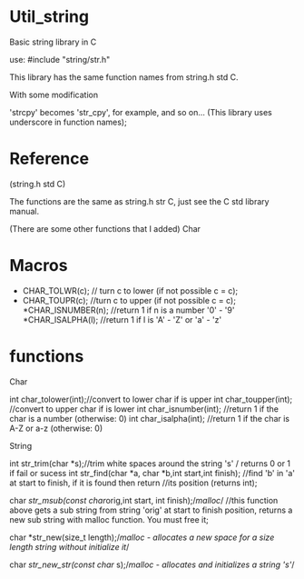 # Util_string
Basic string library in C

use:  #include "string/str.h"

This library has the same function names from string.h std C.

With some modification

'strcpy' becomes 'str_cpy', for example, and so on... (This library uses underscore in function names);

# Reference

(string.h std C)

The functions are the same as string.h str C, just see the C std library manual.

(There are some other functions that I added)
Char
# Macros
* CHAR_TOLWR(c); // turn c to lower (if not possible c = c);
* CHAR_TOUPR(c); //turn c to upper (if not possible c = c);
*CHAR_ISNUMBER(n); //return 1 if n is a number '0' - '9'
*CHAR_ISALPHA(l); //return 1 if l is 'A' - 'Z' or 'a' - 'z'

# functions

Char

int char_tolower(int);//convert to lower char if is upper
int char_toupper(int); //convert to upper char if is lower
int char_isnumber(int); //return 1 if the char is a number (otherwise: 0)
int char_isalpha(int); //return 1 if the char is A-Z or a-z  (otherwise: 0)

String

int str_trim(char *s);//trim white spaces around the string 's' / returns 0 or 1 if fail or sucess
int str_find(char *a, char *b,int start,int finish); //find 'b' in 'a' at start to finish, if it is found then return
     //its position (returns int);

char *str_msub(const char*orig,int start, int finish);/*malloc*/
//this function above gets a sub string from string 'orig' at start to finish position, returns a new sub string with malloc function. You must free it;

char *str_new(size_t length);/*malloc - allocates a new space for a size length string without initialize it*/

char *str_new_str(const char* s);/*malloc - allocates and initializes a string 's'*/

